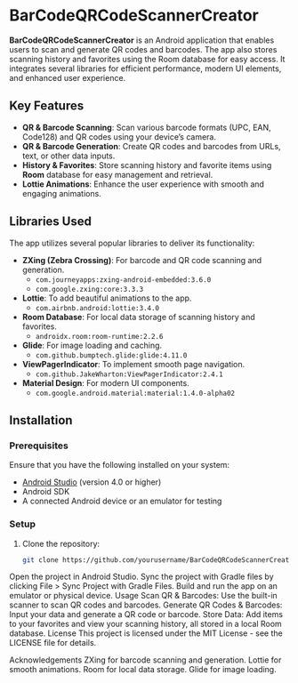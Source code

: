 # BarCodeQRCodeScannerCreator

**BarCodeQRCodeScannerCreator** is an Android application that enables users to scan and generate QR codes and barcodes. The app also stores scanning history and favorites using the Room database for easy access. It integrates several libraries for efficient performance, modern UI elements, and enhanced user experience.

## Key Features
- **QR & Barcode Scanning**: Scan various barcode formats (UPC, EAN, Code128) and QR codes using your device’s camera.
- **QR & Barcode Generation**: Create QR codes and barcodes from URLs, text, or other data inputs.
- **History & Favorites**: Store scanning history and favorite items using **Room** database for easy management and retrieval.
- **Lottie Animations**: Enhance the user experience with smooth and engaging animations.
  
## Libraries Used
The app utilizes several popular libraries to deliver its functionality:

- **ZXing (Zebra Crossing)**: For barcode and QR code scanning and generation.
  - `com.journeyapps:zxing-android-embedded:3.6.0`
  - `com.google.zxing:core:3.3.3`
- **Lottie**: To add beautiful animations to the app.
  - `com.airbnb.android:lottie:3.4.0`
- **Room Database**: For local data storage of scanning history and favorites.
  - `androidx.room:room-runtime:2.2.6`
- **Glide**: For image loading and caching.
  - `com.github.bumptech.glide:glide:4.11.0`
- **ViewPagerIndicator**: To implement smooth page navigation.
  - `com.github.JakeWharton:ViewPagerIndicator:2.4.1`
- **Material Design**: For modern UI components.
  - `com.google.android.material:material:1.4.0-alpha02`

## Installation

### Prerequisites
Ensure that you have the following installed on your system:
- [Android Studio](https://developer.android.com/studio) (version 4.0 or higher)
- Android SDK
- A connected Android device or an emulator for testing

### Setup
1. Clone the repository:
   ```bash
   git clone https://github.com/yourusername/BarCodeQRCodeScannerCreator.git
Open the project in Android Studio.
Sync the project with Gradle files by clicking File > Sync Project with Gradle Files.
Build and run the app on an emulator or physical device.
Usage
Scan QR & Barcodes: Use the built-in scanner to scan QR codes and barcodes.
Generate QR Codes & Barcodes: Input your data and generate a QR code or barcode.
Store Data: Add items to your favorites and view your scanning history, all stored in a local Room database.
License
This project is licensed under the MIT License - see the LICENSE file for details.

Acknowledgements
ZXing for barcode scanning and generation.
Lottie for smooth animations.
Room for local data storage.
Glide for image loading.

